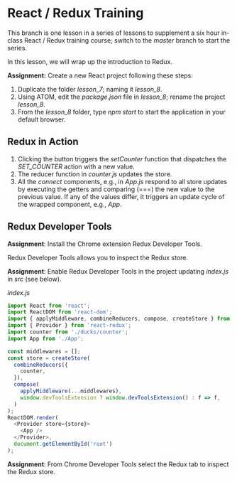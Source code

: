 # React / Redux Training

This branch is one lesson in a series of lessons to supplement a six hour
in-class React / Redux training course; switch to the *master* branch
to start the series.

In this lesson, we will wrap up the introduction to Redux.

**Assignment:** Create a new React project following these steps:

1. Duplicate the folder *lesson_7*; naming it *lesson_8*.
2. Using ATOM, edit the *package.json* file in *lesson_8*; rename the
project *lesson_8*.
3. From the *lesson_8* folder, type *npm start* to start the application
in your default browser.

## Redux in Action

1. Clicking the button triggers the *setCounter* function that dispatches
the *SET_COUNTER* action with a new value.
2. The reducer function in *counter.js* updates the store.
3. All the *connect* components, e.g., in *App.js* respond to all store
updates by executing the getters and comparing (===) the new value to the
previous value. If any of the values differ, it triggers an update cycle of
the wrapped component, e.g., *App*.

## Redux Developer Tools

**Assignment**: Install the Chrome extension Redux Developer Tools.

Redux Developer Tools allows you to inspect the Redux store.

**Assignment**: Enable Redux Developer Tools in the project updating
*index.js* in *src* (see below).

*index.js*
```js
import React from 'react';
import ReactDOM from 'react-dom';
import { applyMiddleware, combineReducers, compose, createStore } from 'redux';
import { Provider } from 'react-redux';
import counter from './ducks/counter';
import App from './App';

const middlewares = [];
const store = createStore(
  combineReducers({
    counter,
  }),
  compose(
    applyMiddleware(...middlewares),
    window.devToolsExtension ? window.devToolsExtension() : f => f,
  )
);
ReactDOM.render(
  <Provider store={store}>
    <App />
  </Provider>,
  document.getElementById('root')
);
```

**Assignment**: From Chrome Developer Tools select the Redux tab to inspect
the Redux store.
